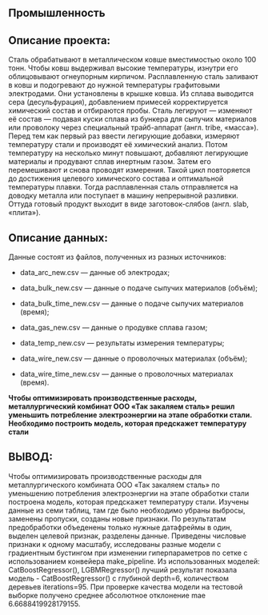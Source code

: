 
## Промышленность

## Описание проекта: 

Сталь обрабатывают в металлическом ковше вместимостью около 100 тонн. Чтобы ковш выдерживал высокие температуры, изнутри его облицовывают огнеупорным кирпичом. Расплавленную сталь заливают в ковш и подогревают до нужной температуры графитовыми электродами. Они установлены в крышке ковша. Из сплава выводится сера (десульфурация), добавлением примесей корректируется химический состав и отбираются пробы. Сталь легируют — изменяют её состав — подавая куски сплава из бункера для сыпучих материалов или проволоку через специальный трайб-аппарат (англ. tribe, «масса»). Перед тем как первый раз ввести легирующие добавки, измеряют температуру стали и производят её химический анализ. Потом температуру на несколько минут повышают, добавляют легирующие материалы и продувают сплав инертным газом. Затем его перемешивают и снова проводят измерения. Такой цикл повторяется до достижения целевого химического состава и оптимальной температуры плавки. Тогда расплавленная сталь отправляется на доводку металла или поступает в машину непрерывной разливки. Оттуда готовый продукт выходит в виде заготовок-слябов (англ. slab, «плита»).

## Описание данных:

Данные состоят из файлов, полученных из разных источников:

- data_arc_new.csv — данные об электродах;

- data_bulk_new.csv — данные о подаче сыпучих материалов (объём);

- data_bulk_time_new.csv — данные о подаче сыпучих материалов (время);

- data_gas_new.csv — данные о продувке сплава газом;

- data_temp_new.csv — результаты измерения температуры;

- data_wire_new.csv — данные о проволочных материалах (объём);

- data_wire_time_new.csv — данные о проволочных материалах (время).

**Чтобы оптимизировать производственные расходы, металлургический комбинат ООО «Так закаляем сталь» решил уменьшить потребление электроэнергии на этапе обработки стали. Необходимо построить модель, которая предскажет температуру стали**

## ВЫВОД: 

Чтобы оптимизировать производственные расходы для металлургического комбината ООО «Так закаляем сталь» по уменьшению потребления электроэнергии на этапе обработки стали построена модель, которая предскажет температуру стали. Изучены данные из семи таблиц, там где было необходимо убраны выбросы, заменены пропуски, созданы новые признаки. По результатам предобработки объеденены только нужные датафреймы в один, выделен целевой признак, разделены данные. Приведены числовые признаки к одному масштабу, исследованы разные модели с градиентным бустингом при изменении гиперпараметров по сетке с использованием конвейера make_pipeline. Из использованных моделей: CatBoostRegressor(), LGBMRegressor() лучший результат показала модель - CatBoostRegressor() с глубиной depth=6, количеством деревьев iterations=95. При проверке качества модели на тестовой выборке получено cреднее абсолютное отклонение mae 6.6688419928179155.
